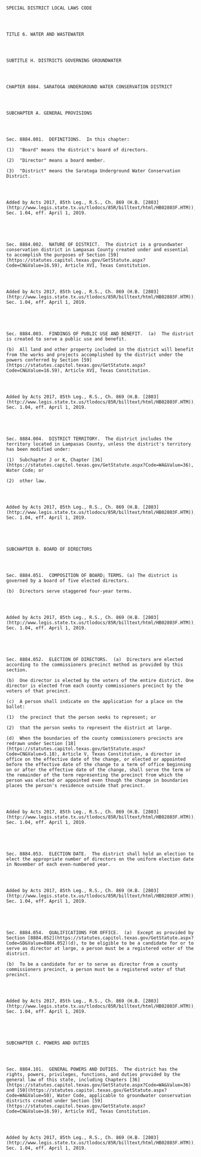 ﻿
    
    
    	
    					
    
    
    SPECIAL DISTRICT LOCAL LAWS CODE
    
      
    
    
    TITLE 6. WATER AND WASTEWATER
    
      
    
    
    SUBTITLE H. DISTRICTS GOVERNING GROUNDWATER
    
      
    
    
    CHAPTER 8884. SARATOGA UNDERGROUND WATER CONSERVATION DISTRICT
    
      
    
    
    SUBCHAPTER A. GENERAL PROVISIONS
    
      
    
    
    Sec. 8884.001.  DEFINITIONS.  In this chapter:
    
    (1)  "Board" means the district's board of directors.
    
    (2)  "Director" means a board member.
    
    (3)  "District" means the Saratoga Underground Water Conservation District.
    
    
    
    
    Added by Acts 2017, 85th Leg., R.S., Ch. 869 (H.B. [2803](http://www.legis.state.tx.us/tlodocs/85R/billtext/html/HB02803F.HTM)), Sec. 1.04, eff. April 1, 2019.
    
    
    
    
    
    Sec. 8884.002.  NATURE OF DISTRICT.  The district is a groundwater conservation district in Lampasas County created under and essential to accomplish the purposes of Section [59](https://statutes.capitol.texas.gov/GetStatute.aspx?Code=CN&Value=16.59), Article XVI, Texas Constitution.
    
    
    
    
    Added by Acts 2017, 85th Leg., R.S., Ch. 869 (H.B. [2803](http://www.legis.state.tx.us/tlodocs/85R/billtext/html/HB02803F.HTM)), Sec. 1.04, eff. April 1, 2019.
    
    
    
    
    
    Sec. 8884.003.  FINDINGS OF PUBLIC USE AND BENEFIT.  (a)  The district is created to serve a public use and benefit.
    
    (b)  All land and other property included in the district will benefit from the works and projects accomplished by the district under the powers conferred by Section [59](https://statutes.capitol.texas.gov/GetStatute.aspx?Code=CN&Value=16.59), Article XVI, Texas Constitution.  
    
    
    
    
    Added by Acts 2017, 85th Leg., R.S., Ch. 869 (H.B. [2803](http://www.legis.state.tx.us/tlodocs/85R/billtext/html/HB02803F.HTM)), Sec. 1.04, eff. April 1, 2019.
    
    
    
    
    
    Sec. 8884.004.  DISTRICT TERRITORY.  The district includes the territory located in Lampasas County, unless the district's territory has been modified under:
    
    (1)  Subchapter J or K, Chapter [36](https://statutes.capitol.texas.gov/GetStatute.aspx?Code=WA&Value=36), Water Code; or
    
    (2)  other law.
    
    
    
    
    Added by Acts 2017, 85th Leg., R.S., Ch. 869 (H.B. [2803](http://www.legis.state.tx.us/tlodocs/85R/billtext/html/HB02803F.HTM)), Sec. 1.04, eff. April 1, 2019.
    
    
    
    
    
    SUBCHAPTER B. BOARD OF DIRECTORS
    
      
    
    
    Sec. 8884.051.  COMPOSITION OF BOARD; TERMS. (a) The district is governed by a board of five elected directors.
    
    (b)  Directors serve staggered four-year terms.
    
    
    
    
    Added by Acts 2017, 85th Leg., R.S., Ch. 869 (H.B. [2803](http://www.legis.state.tx.us/tlodocs/85R/billtext/html/HB02803F.HTM)), Sec. 1.04, eff. April 1, 2019.
    
    
    
    
    
    Sec. 8884.052.  ELECTION OF DIRECTORS.  (a)  Directors are elected according to the commissioners precinct method as provided by this section.
    
    (b)  One director is elected by the voters of the entire district. One director is elected from each county commissioners precinct by the voters of that precinct.
    
    (c)  A person shall indicate on the application for a place on the ballot:
    
    (1)  the precinct that the person seeks to represent; or
    
    (2)  that the person seeks to represent the district at large.
    
    (d)  When the boundaries of the county commissioners precincts are redrawn under Section [18](https://statutes.capitol.texas.gov/GetStatute.aspx?Code=CN&Value=5.18), Article V, Texas Constitution, a director in office on the effective date of the change, or elected or appointed before the effective date of the change to a term of office beginning on or after the effective date of the change, shall serve the term or the remainder of the term representing the precinct from which the person was elected or appointed even though the change in boundaries places the person's residence outside that precinct.
    
    
    
    
    Added by Acts 2017, 85th Leg., R.S., Ch. 869 (H.B. [2803](http://www.legis.state.tx.us/tlodocs/85R/billtext/html/HB02803F.HTM)), Sec. 1.04, eff. April 1, 2019.
    
    
    
    
    
    Sec. 8884.053.  ELECTION DATE.  The district shall hold an election to elect the appropriate number of directors on the uniform election date in November of each even-numbered year.
    
    
    
    
    Added by Acts 2017, 85th Leg., R.S., Ch. 869 (H.B. [2803](http://www.legis.state.tx.us/tlodocs/85R/billtext/html/HB02803F.HTM)), Sec. 1.04, eff. April 1, 2019.
    
    
    
    
    
    Sec. 8884.054.  QUALIFICATIONS FOR OFFICE.  (a)  Except as provided by Section [8884.052](https://statutes.capitol.texas.gov/GetStatute.aspx?Code=SD&Value=8884.052)(d), to be eligible to be a candidate for or to serve as director at large, a person must be a registered voter of the district.
    
    (b)  To be a candidate for or to serve as director from a county commissioners precinct, a person must be a registered voter of that precinct.
    
    
    
    
    Added by Acts 2017, 85th Leg., R.S., Ch. 869 (H.B. [2803](http://www.legis.state.tx.us/tlodocs/85R/billtext/html/HB02803F.HTM)), Sec. 1.04, eff. April 1, 2019.
    
    
    
    
    
    SUBCHAPTER C. POWERS AND DUTIES
    
      
    
    
    Sec. 8884.101.  GENERAL POWERS AND DUTIES.  The district has the rights, powers, privileges, functions, and duties provided by the general law of this state, including Chapters [36](https://statutes.capitol.texas.gov/GetStatute.aspx?Code=WA&Value=36) and [50](https://statutes.capitol.texas.gov/GetStatute.aspx?Code=WA&Value=50), Water Code, applicable to groundwater conservation districts created under Section [59](https://statutes.capitol.texas.gov/GetStatute.aspx?Code=CN&Value=16.59), Article XVI, Texas Constitution.
    
    
    
    
    Added by Acts 2017, 85th Leg., R.S., Ch. 869 (H.B. [2803](http://www.legis.state.tx.us/tlodocs/85R/billtext/html/HB02803F.HTM)), Sec. 1.04, eff. April 1, 2019.
    
    
    
    
    				
